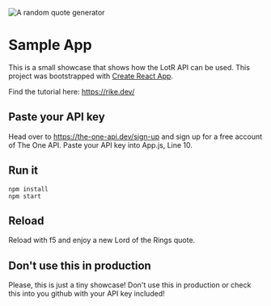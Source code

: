 ![A random quote generator](/sample-app.png)


# Sample App

This is a small showcase that shows how the LotR API can be used. This project was bootstrapped with [Create React App](https://github.com/facebook/create-react-app).

Find the tutorial here: https://rike.dev/

## Paste your API key

Head over to https://the-one-api.dev/sign-up and sign up for a free account of The One API. Paste your API key into App.js, Line 10.

## Run it

```
npm install
npm start
```

## Reload
Reload with f5 and enjoy a new Lord of the Rings quote.

## Don't use this in production

Please, this is just a tiny showcase! Don't use this in production or check this into you github with your API key included!